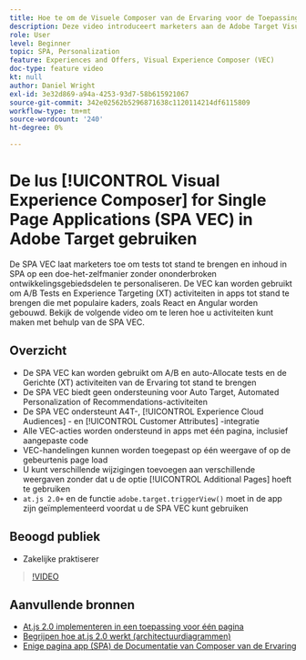 ```yaml
---
title: Hoe te om de Visuele Composer van de Ervaring voor de Toepassingen van de Enige Pagina te gebruiken (SPA VEC)
description: Deze video introduceert marketers aan de Adobe Target Visual Experience Composer voor Toepassingen van de Enige Pagina (SPA VEC). Bekijk deze video om te leren hoe u activiteiten kunt maken met de SPA VEC.
role: User
level: Beginner
topic: SPA, Personalization
feature: Experiences and Offers, Visual Experience Composer (VEC)
doc-type: feature video
kt: null
author: Daniel Wright
exl-id: 3e32d869-a94a-4253-93d7-58b615921067
source-git-commit: 342e02562b5296871638c1120114214df6115809
workflow-type: tm+mt
source-wordcount: '240'
ht-degree: 0%

---
```


# De lus [!UICONTROL Visual Experience Composer] for Single Page Applications (SPA VEC) in Adobe Target gebruiken

De SPA VEC laat marketers toe om tests tot stand te brengen en inhoud in SPA op een doe-het-zelfmanier zonder ononderbroken ontwikkelingsgebiedsdelen te personaliseren. De VEC kan worden gebruikt om A/B Tests en Experience Targeting (XT) activiteiten in apps tot stand te brengen die met populaire kaders, zoals React en Angular worden gebouwd. Bekijk de volgende video om te leren hoe u activiteiten kunt maken met behulp van de SPA VEC.

## Overzicht

* De SPA VEC kan worden gebruikt om A/B en auto-Allocate tests en de Gerichte (XT) activiteiten van de Ervaring tot stand te brengen
* De SPA VEC biedt geen ondersteuning voor Auto Target, Automated Personalization of Recommendations-activiteiten
* De SPA VEC ondersteunt A4T-, [!UICONTROL Experience Cloud Audiences] - en [!UICONTROL Customer Attributes] -integratie
* Alle VEC-acties worden ondersteund in apps met één pagina, inclusief aangepaste code
* VEC-handelingen kunnen worden toegepast op één weergave of op de gebeurtenis page load
* U kunt verschillende wijzigingen toevoegen aan verschillende weergaven zonder dat u de optie [!UICONTROL Additional Pages] hoeft te gebruiken
* `at.js 2.0+` en de functie `adobe.target.triggerView()` moet in de app zijn geïmplementeerd voordat u de SPA VEC kunt gebruiken

## Beoogd publiek

* Zakelijke praktiserer

>[!VIDEO](https://video.tv.adobe.com/v/26249?quality=12)


## Aanvullende bronnen

* [At.js 2.0 implementeren in een toepassing voor één pagina](../implementation/implement-atjs-20-in-a-single-page-application.md)
* [Begrijpen hoe at.js 2.0 werkt (architectuurdiagrammen)](../implementation/understanding-how-atjs-20-works.md)
* [ Enige pagina app (SPA) de Documentatie van Composer van de Ervaring ](https://experienceleague.adobe.com/docs/target/using/experiences/spa-visual-experience-composer.html?lang=en)
